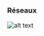 ### Réseaux
![alt text](https://savelifeonearth.eu/wp-content/uploads/2020/11/istockphoto-985895696-612x612-1.jpg)
